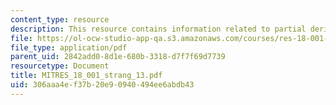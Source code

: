 ```yaml
---
content_type: resource
description: This resource contains information related to partial derivatives.
file: https://ol-ocw-studio-app-qa.s3.amazonaws.com/courses/res-18-001-calculus-online-textbook-spring-2005/306aaa4ef37b20e90940494ee6abdb43_MITRES_18_001_strang_13.pdf
file_type: application/pdf
parent_uid: 2842add0-8d1e-680b-3318-d7f7f69d7739
resourcetype: Document
title: MITRES_18_001_strang_13.pdf
uid: 306aaa4e-f37b-20e9-0940-494ee6abdb43
---
```

